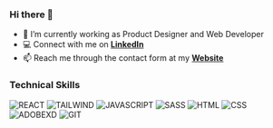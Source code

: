 ### Hi there 👋

<!--
**FernandoRDev/fernandordev** is a ✨ _special_ ✨ repository because its `README.md` (this file) appears on your GitHub profile.

Here are some ideas to get you started:

- 🔭 I’m currently working on ...
- 🌱 I’m currently learning ...
- 👯 I’m looking to collaborate on ...
- 🤔 I’m looking for help with ...
- 💬 Ask me about ...
- 📫 How to reach me: ...
- 😄 Pronouns: ...
- ⚡ Fun fact: ...
-->

- 🔭 I’m currently working as Product Designer and Web Developer
- 💻 Connect with me on **[LinkedIn]**
- 📫 Reach me through the contact form at my **[Website]**

<h3>Technical Skills</h3>

![REACT](https://img.shields.io/badge/React-20232A?style=for-the-badge&logo=react&logoColor=61DAFB)
![TAILWIND](https://img.shields.io/badge/Tailwind_CSS-38B2AC?style=for-the-badge&logo=tailwind-css&logoColor=white)
![JAVASCRIPT](https://img.shields.io/badge/JavaScript-323330?style=for-the-badge&logo=javascript&logoColor=F7DF1E)
![SASS](https://img.shields.io/badge/Sass-CC6699?style=for-the-badge&logo=sass&logoColor=white)
![HTML](https://img.shields.io/badge/HTML-E34F26?style=for-the-badge&logo=html5&logoColor=white)
![CSS](https://img.shields.io/badge/CSS3-1572B6?style=for-the-badge&logo=css3&logoColor=white)
![ADOBEXD](https://img.shields.io/badge/-Adobe_XD-470137?style=for-the-badge&logo=adobe-xd&logoColor=white)
![GIT](https://img.shields.io/badge/Git-E34F26?style=for-the-badge&logo=git&logoColor=white)

[linkedin]: https://www.linkedin.com/in/fernando-rodrigues-jr/ "Fernando Rodrigues Jr."
[website]: https://fernandorj.dev/ "Fernando Rodrigues Jr."
